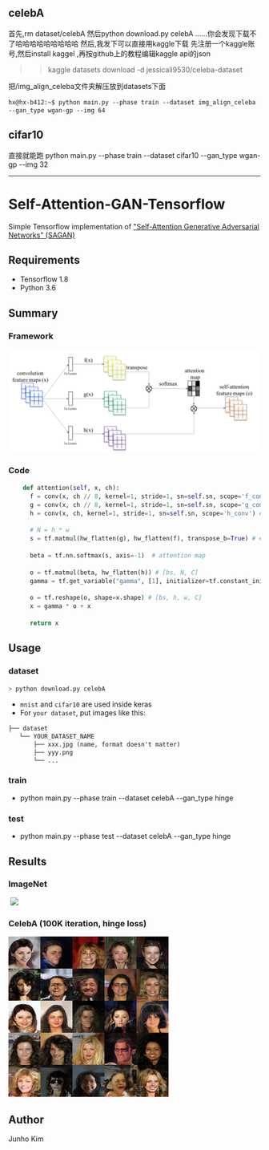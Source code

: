 ## celebA
首先,rm dataset/celebA
然后python download.py celebA ......你会发现下载不了哈哈哈哈哈哈哈哈哈
然后,我发下可以直接用kaggle下载
先注册一个kaggle账号,然后install kaggel ,再按github上的教程编辑kaggle api的json
>>kaggle datasets download -d jessicali9530/celeba-dataset 

把/img_align_celeba文件夹解压放到datasets下面

```
hx@hx-b412:~$ python main.py --phase train --dataset img_align_celeba  --gan_type wgan-gp --img 64

```

## cifar10
直接就能跑
python main.py --phase train --dataset cifar10 --gan_type wgan-gp --img 32

---

# Self-Attention-GAN-Tensorflow
Simple Tensorflow implementation of ["Self-Attention Generative Adversarial Networks" (SAGAN)](https://arxiv.org/pdf/1805.08318.pdf)


## Requirements
* Tensorflow 1.8
* Python 3.6

## Summary
### Framework
![framework](./assests/framework.PNG)

### Code
```python
    def attention(self, x, ch):
      f = conv(x, ch // 8, kernel=1, stride=1, sn=self.sn, scope='f_conv') # [bs, h, w, c']
      g = conv(x, ch // 8, kernel=1, stride=1, sn=self.sn, scope='g_conv') # [bs, h, w, c']
      h = conv(x, ch, kernel=1, stride=1, sn=self.sn, scope='h_conv') # [bs, h, w, c]

      # N = h * w
      s = tf.matmul(hw_flatten(g), hw_flatten(f), transpose_b=True) # # [bs, N, N]

      beta = tf.nn.softmax(s, axis=-1)  # attention map

      o = tf.matmul(beta, hw_flatten(h)) # [bs, N, C]
      gamma = tf.get_variable("gamma", [1], initializer=tf.constant_initializer(0.0))

      o = tf.reshape(o, shape=x.shape) # [bs, h, w, C]
      x = gamma * o + x

      return x
```
## Usage
### dataset

```python
> python download.py celebA
```

* `mnist` and `cifar10` are used inside keras
* For `your dataset`, put images like this:

```
├── dataset
   └── YOUR_DATASET_NAME
       ├── xxx.jpg (name, format doesn't matter)
       ├── yyy.png
       └── ...
```

### train
* python main.py --phase train --dataset celebA --gan_type hinge

### test
* python main.py --phase test --dataset celebA --gan_type hinge

## Results
### ImageNet
<div align="">
   <img src="./assests/result_.png" width="420">
</div>

### CelebA (100K iteration, hinge loss)
![celebA](./assests/celebA.png)

## Author
Junho Kim
